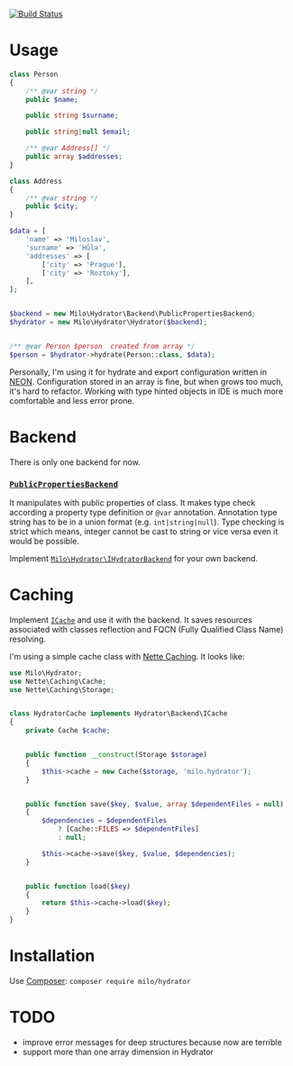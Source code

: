 [![Build Status](https://travis-ci.org/milo/hydrator.svg?branch=master)](https://travis-ci.org/milo/hydrator)



# Usage
```php
class Person
{
	/** @var string */
	public $name;

	public string $surname;

	public string|null $email;

	/** @var Address[] */
	public array $addresses;
}

class Address
{
	/** @var string */
	public $city;
}

$data = [
	'name' => 'Miloslav',
	'surname' => 'Hůla',
	'addresses' => [
		['city' => 'Prague'],
		['city' => 'Roztoky'],
	],
];


$backend = new Milo\Hydrator\Backend\PublicPropertiesBackend;
$hydrator = new Milo\Hydrator\Hydrator($backend);


/** @var Person $person  created from array */
$person = $hydrator->hydrate(Person::class, $data);
```

Personally, I'm using it for hydrate and export configuration written in [NEON](https://ne-on.org/). Configuration
 stored in an array is fine, but when grows too much, it's hard to refactor. Working with type hinted objects in IDE
 is much more comfortable and less error prone.



# Backend
There is only one backend for now.


### [`PublicPropertiesBackend`](src/Hydrator/Backend/PublicPropertiesBackend.php)
It manipulates with public properties of class.
 It makes type check according a property type definition or `@var` annotation.
 Annotation type string has to be in a union format (e.g. `int|string|null`).
 Type checking is strict which means, integer cannot be cast to string or vice versa even it would be possible.

Implement [`Milo\Hydrator\IHydratorBackend`](src/Hydrator/IHydratorBackend.php) for your own backend.



# Caching
Implement [`ICache`](src/Hydrator/Backend/ICache.php) and use it with the backend. It saves resources associated with
 classes reflection and FQCN (Fully Qualified Class Name) resolving.

I'm using a simple cache class with [Nette Caching](https://github.com/nette/caching). It looks like:
```php
use Milo\Hydrator;
use Nette\Caching\Cache;
use Nette\Caching\Storage;


class HydratorCache implements Hydrator\Backend\ICache
{
	private Cache $cache;


	public function __construct(Storage $storage)
	{
		$this->cache = new Cache($storage, 'milo.hydrator');
	}


	public function save($key, $value, array $dependentFiles = null)
	{
		$dependencies = $dependentFiles
			? [Cache::FILES => $dependentFiles]
			: null;

		$this->cache->save($key, $value, $dependencies);
	}


	public function load($key)
	{
		return $this->cache->load($key);
	}
}
```


# Installation
Use [Composer](https://getcomposer.org/): `composer require milo/hydrator`



# TODO
- improve error messages for deep structures because now are terrible
- support more than one array dimension in Hydrator
